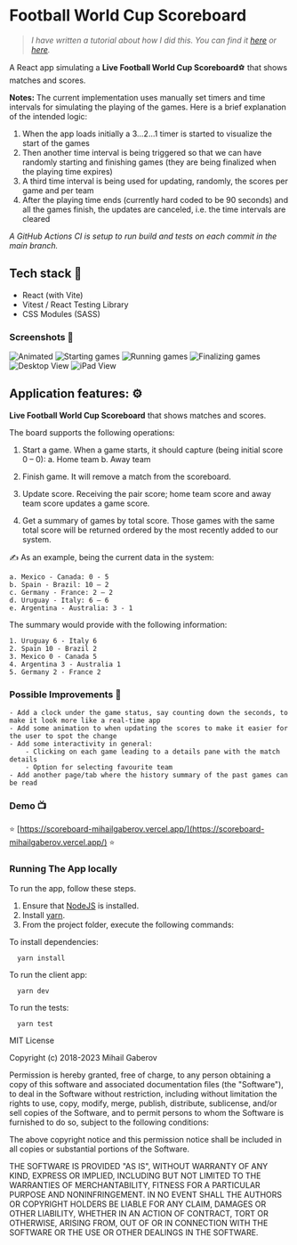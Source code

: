 # Football World Cup Scoreboard

>_I have written a tutorial about how I did this. You can find it [here](https://www.mihailgaberov.com/how-to-create-a-live-football-scoreboard-in-react-with-vite-and-vitest/) or [here](https://www.freecodecamp.org/news/react-project-with-vite-and-vitest/)._

A React app simulating a **Live Football World Cup Scoreboard**⚽ that shows matches and scores.

**Notes:** The current implementation uses manually set timers and time intervals for simulating the playing of the games. Here
is a brief explanation of the intended logic:
 1. When the app loads initially a 3...2...1 timer is started to visualize the start of the games
 2. Then another time interval is being triggered so that we can have randomly starting and finishing games (they are being finalized when the playing time expires)
 3. A third time interval is being used for updating, randomly, the scores per game and per team
 4. After the playing time ends (currently hard coded to be 90 seconds) and all the games finish, the updates are canceled, i.e. the time intervals are cleared

_A GitHub Actions CI is setup to run build and tests on each commit in the main branch._

## Tech stack 💾
- React (with Vite)
- Vitest / React Testing Library
- CSS Modules (SASS)

### Screenshots 📸
![Animated](https://github.com/mihailgaberov/scoreboard/blob/main/screenshots/animated.gif)
![Starting games](https://github.com/mihailgaberov/scoreboard/blob/main/screenshots/starting-games.png)
![Running games](https://github.com/mihailgaberov/scoreboard/blob/main/screenshots/running-games.png)
![Finalizing games](https://github.com/mihailgaberov/scoreboard/blob/main/screenshots/finalizing-games.png)
![Desktop View](https://github.com/mihailgaberov/scoreboard/blob/main/screenshots/desktop-view.png)
![iPad View](https://github.com/mihailgaberov/scoreboard/blob/main/screenshots/ipad-view.png)

## Application features: ⚙️
**Live Football World Cup Scoreboard** that shows matches and scores.

The board supports the following operations:

1. Start a game. When a game starts, it should capture (being initial score 0 – 0):
    a. Home team
    b. Away team

2. Finish game. It will remove a match from the scoreboard.

3. Update score. Receiving the pair score; home team score and away team score updates a game score.

4. Get a summary of games by total score. Those games with the same total score will be returned ordered by the most recently added to our system.

✍️ As an example, being the current data in the system:

    a. Mexico - Canada: 0 - 5
    b. Spain - Brazil: 10 – 2
    c. Germany - France: 2 – 2
    d. Uruguay - Italy: 6 – 6
    e. Argentina - Australia: 3 - 1

The summary would provide with the following information:

    1. Uruguay 6 - Italy 6
    2. Spain 10 - Brazil 2
    3. Mexico 0 - Canada 5
    4. Argentina 3 - Australia 1
    5. Germany 2 - France 2

  ### Possible Improvements 🚀
    - Add a clock under the game status, say counting down the seconds, to make it look more like a real-time app
    - Add some animation to when updating the scores to make it easier for the user to spot the change
    - Add some interactivity in general:
        - Clicking on each game leading to a details pane with the match details
        - Option for selecting favourite team
    - Add another page/tab where the history summary of the past games can be read

### Demo 📺
:star: [https://scoreboard-mihailgaberov.vercel.app/](https://scoreboard-mihailgaberov.vercel.app/) :star:

### Running The App locally

To run the app, follow these steps.

1. Ensure that [NodeJS](http://nodejs.org/) is installed.
2. Install [yarn](https://classic.yarnpkg.com/en/docs/install).
3. From the project folder, execute the following commands:

To install dependencies:
```shell
  yarn install
```
To run the client app:

```shell
  yarn dev
```
To run the tests:

```shell
  yarn test
```

MIT License

Copyright (c) 2018-2023 Mihail Gaberov

Permission is hereby granted, free of charge, to any person obtaining a copy
of this software and associated documentation files (the "Software"), to deal
in the Software without restriction, including without limitation the rights
to use, copy, modify, merge, publish, distribute, sublicense, and/or sell
copies of the Software, and to permit persons to whom the Software is
furnished to do so, subject to the following conditions:

The above copyright notice and this permission notice shall be included in all
copies or substantial portions of the Software.

THE SOFTWARE IS PROVIDED "AS IS", WITHOUT WARRANTY OF ANY KIND, EXPRESS OR
IMPLIED, INCLUDING BUT NOT LIMITED TO THE WARRANTIES OF MERCHANTABILITY,
FITNESS FOR A PARTICULAR PURPOSE AND NONINFRINGEMENT. IN NO EVENT SHALL THE
AUTHORS OR COPYRIGHT HOLDERS BE LIABLE FOR ANY CLAIM, DAMAGES OR OTHER
LIABILITY, WHETHER IN AN ACTION OF CONTRACT, TORT OR OTHERWISE, ARISING FROM,
OUT OF OR IN CONNECTION WITH THE SOFTWARE OR THE USE OR OTHER DEALINGS IN THE
SOFTWARE.

